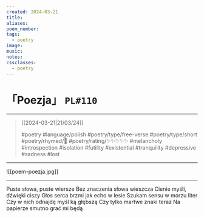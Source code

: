 ```yaml
---
created: 2024-03-21
title:
aliases:
poem_number:
tags:
  - poetry
image:
music:
notes:
cssclasses:
  - poetry
---
```

# 「Poezja」 `PL#110`

---

 > [[2024-03-21|21/03/24]]
> 
> #poetry 
> #language/polish
> #poetry/type/free-verse #poetry/type/short 
> #poetry/rhymed/🔴 
> #poetry/rating/✨✨✨✨✨ 
> #melancholy #introspection #isolation #futility #existential #tranquility #depressive #sadness #lost 

---

![[poem-poezja.jpg]]

---

Puste słowa, puste wiersze
Bez znaczenia słowa wieszcza
Cienie myśli, dźwięki ciszy
Głos serca brzmi jak echo w lesie
Szukam sensu w morzu liter
Czy w nich odnajdę myśl ką głębszą
Czy tylko martwe znaki teraz
Na papierze smutno grać mi będą